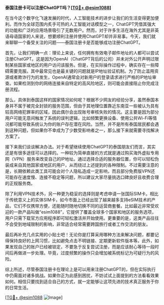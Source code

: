 **泰国注册卡可以注册ChatGPT吗？[[TG💪+ @esim1088](https://t.me/s/esim1088)]**

在当今这个数字化飞速发展的时代，人工智能技术的进步让我们的生活变得更加便利。而作为全球范围内炙手可热的人工智能对话模型之一，ChatGPT凭借其强大的功能和广泛的应用场景吸引了无数用户。然而，对于许多生活在海外尤其是非英语母语国家的人来说，想要顺利注册并使用ChatGPT却并非易事。今天，我们就来聊聊一个备受关注的问题——泰国注册卡是否能够成功注册ChatGPT。

首先，让我们明确一点：理论上来说，任何拥有有效电子邮件地址的人都可以尝试注册ChatGPT。这是因为OpenAI（ChatGPT背后的公司）并未对外公开声明过限制某些国家或地区的用户访问该服务。但是，在实际操作过程中，确实存在一些障碍需要克服。其中最常见也是最关键的问题就是IP地址验证机制。为了防止滥用资源或者欺诈行为的发生，OpenAI通常会对新用户的登录请求进行严格的IP地址审查。如果检测到你的网络连接来自特定的高风险地区，则可能会直接阻止你完成注册流程。

那么，具体到泰国这样的国家情况如何呢？根据不少网友的经验分享，虽然泰国本身并不属于被完全封锁的服务范围，但由于其地理位置靠近东南亚一些被认为具有较高网络犯罪率的区域，因此偶尔会出现账号审核失败的情况。这主要是因为部分用户可能无意间触发了系统的误判逻辑，比如频繁更换设备、使用公共Wi-Fi等情况都可能导致系统认为你的账户存在潜在风险。当然，并不是所有泰国居民都会遇到这种问题，但如果你不幸成为了少数受影响者之一，那么接下来就需要寻找解决方案了。

接下来我们谈谈解决办法。对于希望继续使用ChatGPT的泰国朋友们而言，其实还是有很多途径可以选择的。一种较为简单直接的方式就是通过购买海外虚拟专用网（VPN）服务来改变自己的IP地址。通过选择合适的服务器位置，你可以轻松伪装成来自其他国家或地区的用户，从而绕过上述提到的各种限制。不过需要注意的是，长期依赖此类工具可能会对个人隐私造成一定影响，而且部分免费版VPN还可能存在速度慢、连接不稳定等问题，所以建议大家尽量挑选口碑良好且收费合理的正规服务商。

除了利用VPN技术外，另一种更为稳妥的选择则是考虑申请一张国际SIM卡。相比于传统意义上的实体SIM卡，如今市面上已经出现了越来越多支持eSIM技术的产品，它们不仅携带方便，还能随时随地切换不同的运营商套餐。比如最近非常受欢迎的一款产品叫做“esim1088”，它提供了覆盖全球多个国家和地区的服务选项，用户只需下载官方应用程序即可轻松激活并开始使用。更重要的是，这类产品往往不会受到地域限制的影响，非常适合经常需要跨国旅行或者工作交流的朋友。

最后再补充几点实用的小贴士吧！无论你是打算采用哪种方法来解决问题，都要记得保持良好的上网习惯，比如避免点击不明链接、定期更新软件版本等。此外，如果发现自己的账户已经被锁定，不要急于反复尝试注册，而是应该耐心等待一段时间后再做进一步处理。毕竟，过度频繁的操作只会增加被系统标记为可疑行为的风险。

综上所述，尽管泰国注册卡在理论上是可以用来注册ChatGPT的，但在实际执行中仍需面对诸多挑战。如果你正为此感到困扰，不妨试试上面提到的方法看看效果如何。相信只要找到适合自己的方式，就一定能够让这项先进的技术真正服务于你的日常生活。

[[TG💪+ @esim1088](https://t.me/s/esim1088) ![Image](https://i.postimg.cc/4NQfJmqS/Snipaste-2025-05-13-00-14-12.png)]